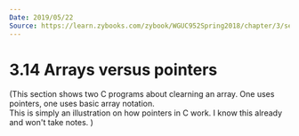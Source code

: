 ```yaml
---
Date: 2019/05/22
Source: https://learn.zybooks.com/zybook/WGUC952Spring2018/chapter/3/section/14
---
```


# 3.14 Arrays versus pointers

(This section shows two C programs about clearning an array. One uses pointers, one uses basic array notation.  
This is simply an illustration on how pointers in C work. I know this already and won't take notes. )
